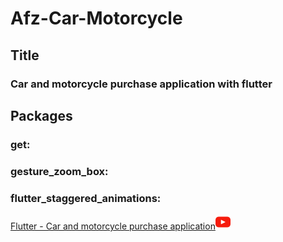 # Afz-Car-Motorcycle

<h2> Title </h1>
<h3> Car and motorcycle purchase application with flutter  </h3>
<h2> Packages </h2>
<h3> get: </h3>
<h3> gesture_zoom_box: </h3>
<h3> flutter_staggered_animations: </h3>

[Flutter - Car and motorcycle purchase application](https://github.com/abolfazlzareikma/afz-car-motorcycle)[![watch](images/youtube.png)](https://www.youtube.com/watch?v=wVF_WMaJgYs)
